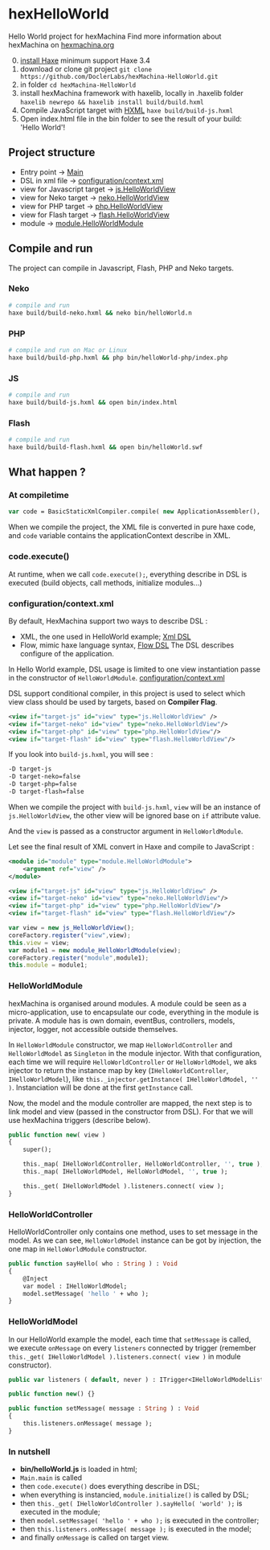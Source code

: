 # hexHelloWorld
Hello World project for hexMachina
Find more information about hexMachina on [hexmachina.org](http://hexmachina.org)

0. [install Haxe](http://haxe.org/download/) minimum support Haxe 3.4
1. download or clone git project `git clone https://github.com/DoclerLabs/hexMachina-HelloWorld.git`
2. in folder `cd hexMachina-HelloWorld`
3. install hexMachina framework with haxelib, locally in .haxelib folder `haxelib newrepo && haxelib install build/build.hxml`
4. Compile JavaScript target with [HXML](http://haxe.org/manual/compiler-usage-hxml.html) `haxe build/build-js.hxml`
5. Open index.html file in the bin folder to see the result of your build: 'Hello World'!

## Project structure
* Entry point -> [Main](https://github.com/DoclerLabs/hexMachina-HelloWorld/blob/master/src/Main.hx)
* DSL in xml file -> [configuration/context.xml](https://github.com/DoclerLabs/hexMachina-HelloWorld/blob/master/src/configuration/context.xml)
* view for Javascript target -> [js.HelloWorldView](https://github.com/DoclerLabs/hexMachina-HelloWorld/blob/master/src/js/HelloWorldView.hx)
* view for Neko target -> [neko.HelloWorldView](https://github.com/DoclerLabs/hexMachina-HelloWorld/blob/master/src/neko/HelloWorldView.hx)
* view for PHP target -> [php.HelloWorldView](https://github.com/DoclerLabs/hexMachina-HelloWorld/blob/master/src/php/HelloWorldView.hx)
* view for Flash target -> [flash.HelloWorldView](https://github.com/DoclerLabs/hexMachina-HelloWorld/blob/master/src/flash/HelloWorldView.hx)
* module -> [module.HelloWorldModule](https://github.com/DoclerLabs/hexMachina-HelloWorld/blob/master/src/module/HelloWorldModule.hx)

## Compile and run
The project can compile in Javascript, Flash, PHP and Neko targets. 
### Neko
```bash
# compile and run
haxe build/build-neko.hxml && neko bin/helloWorld.n
```
### PHP
```bash
# compile and run on Mac or Linux
haxe build/build-php.hxml && php bin/helloWorld-php/index.php
```
### JS
```bash
# compile and run
haxe build/build-js.hxml && open bin/index.html
```

### Flash
```bash
# compile and run
haxe build/build-flash.hxml && open bin/helloWorld.swf
```

## What happen ?
### At compiletime 
```haxe
var code = BasicStaticXmlCompiler.compile( new ApplicationAssembler(), "configuration/context.xml" );
```
When we compile the project, the XML file is converted in pure haxe code, and `code` variable contains the applicationContext describe in XML. 

### code.execute()
At runtime, when we call `code.execute();`, everything describe in DSL is executed (build objects, call methods, initialize modules...)

### configuration/context.xml
By default, HexMachina support two ways to describe DSL : 
* XML, the one used in HelloWorld example; [Xml DSL](https://github.com/DoclerLabs/hexDSL/blob/master/src/hex/compiletime/xml/README.md)
* Flow, mimic haxe language syntax, [Flow DSL](https://github.com/DoclerLabs/hexDSL/blob/master/src/hex/compiletime/flow/README.md)
The DSL describes configure of the application. 

In Hello World example, DSL usage is limited to one view instantiation passe in the constructor of `HelloWorldModule`. [configuration/context.xml](https://github.com/DoclerLabs/hexMachina-HelloWorld/blob/master/src/configuration/context.xml)

DSL support conditional compiler, in this project is used to select which view class should be used by targets, based on **Compiler Flag**. 
```xml
<view if="target-js" id="view" type="js.HelloWorldView" />
<view if="target-neko" id="view" type="neko.HelloWorldView"/>
<view if="target-php" id="view" type="php.HelloWorldView"/>
<view if="target-flash" id="view" type="flash.HelloWorldView"/>
```
If you look into `build-js.hxml`, you will see : 
```bash
-D target-js
-D target-neko=false
-D target-php=false
-D target-flash=false
```
When we compile the project with `build-js.hxml`, `view` will be an instance of `js.HelloWorldView`, the other view will be ignored base on `if` attribute value. 

And the `view` is passed as a constructor argument in `HelloWorldModule`. 

Let see the final result of XML convert in Haxe and compile to JavaScript : 
```xml
<module id="module" type="module.HelloWorldModule">
    <argument ref="view" />
</module>

<view if="target-js" id="view" type="js.HelloWorldView" />
<view if="target-neko" id="view" type="neko.HelloWorldView"/>
<view if="target-php" id="view" type="php.HelloWorldView"/>
<view if="target-flash" id="view" type="flash.HelloWorldView"/>
```

```javascript
var view = new js_HelloWorldView();
coreFactory.register("view",view);
this.view = view;
var module1 = new module_HelloWorldModule(view);
coreFactory.register("module",module1);
this.module = module1;
```
### HelloWorldModule
hexMachina is organised around modules. 
A module could be seen as a micro-application, use to encapsulate our code, everything in the module is private. 
A module has is own domain, eventBus, controllers, models, injector, logger, not accessible outside themselves. 

In `HelloWorldModule` constructor, we map `HelloWorldController` and `HelloWorldModel` as `Singleton` in the module injector. 
With that configuration, each time we will require `HelloWorldController` or `HelloWorldModel`, we aks injector to return the instance map by key (`IHelloWorldController`, `IHelloWorldModel`), like `this._injector.getInstance( IHelloWorldModel, '' )`. Instanciation will be done at the first `getInstance` call. 

Now, the model and the module controller are mapped, the next step is to link model and view (passed in the constructor from DSL). 
For that we will use hexMachina triggers (describe below).  
```haxe
public function new( view ) 
{
    super();

    this._map( IHelloWorldController, HelloWorldController, '', true );
    this._map( IHelloWorldModel, HelloWorldModel, '', true );

    this._get( IHelloWorldModel ).listeners.connect( view );
}
```

### HelloWorldController
HelloWorldController only contains one method, uses to set message in the model. 
As we can see, `HelloWorldModel` instance can be got by injection, the one map in `HelloWorldModule` constructor. 
```haxe
public function sayHello( who : String ) : Void
{
    @Inject
    var model : IHelloWorldModel;
    model.setMessage( 'hello ' + who );
}
```

### HelloWorldModel
In our HelloWorld example the model, each time that `setMessage` is called, we execute `onMessage` on every `listeners` connected by trigger (remember `this._get( IHelloWorldModel ).listeners.connect( view )` in module constructor). 
```haxe
public var listeners ( default, never ) : ITrigger<IHelloWorldModelListener>;

public function new() {}

public function setMessage( message : String ) : Void 
{
    this.listeners.onMessage( message );
}
```

### In nutshell
* **bin/helloWorld.js** is loaded in html;
* `Main.main` is called
* then `code.execute()` does everything describe in DSL; 
* when everything is instancied, `module.initialize()` is called by DSL;
* then `this._get( IHelloWorldController ).sayHello( 'world' );` is executed in the module; 
* then `model.setMessage( 'hello ' + who );` is executed in the controller;
* then `this.listeners.onMessage( message );` is executed in the model;
* and finally `onMessage` is called on target view. 
